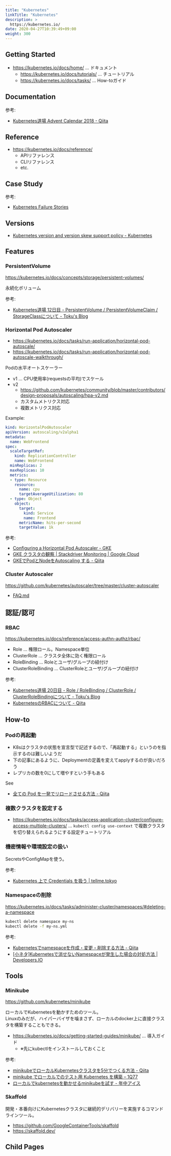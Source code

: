 ```yaml
---
title: "Kubernetes"
linkTitle: "Kubernetes"
description: >
  https://kubernetes.io/
date: 2020-04-27T10:39:49+09:00
weight: 300
---
```


## Getting Started

- https://kubernetes.io/docs/home/ ... ドキュメント
  - https://kubernetes.io/docs/tutorials/ ... チュートリアル
  - https://kubernetes.io/docs/tasks/ ... How-toガイド

## Documentation

参考:

- [Kubernetes道場 Advent Calendar 2018 - Qiita](https://qiita.com/advent-calendar/2018/k8s-dojo)

## Reference

- https://kubernetes.io/docs/reference/
  - APIリファレンス
  - CLIリファレンス
  - etc.

## Case Study

参考:

- [Kubernetes Failure Stories](https://k8s.af/)

## Versions

- [Kubernetes version and version skew support policy - Kubernetes](https://kubernetes.io/docs/setup/release/version-skew-policy/)

## Features
### PersistentVolume

https://kubernetes.io/docs/concepts/storage/persistent-volumes/

永続化ボリューム

参考:

- [Kubernetes道場 12日目 - PersistentVolume / PersistentVolumeClaim / StorageClassについて - Toku's Blog](https://cstoku.dev/posts/2018/k8sdojo-12/)

### Horizontal Pod Autoscaler

- https://kubernetes.io/docs/tasks/run-application/horizontal-pod-autoscale/
- https://kubernetes.io/docs/tasks/run-application/horizontal-pod-autoscale-walkthrough/

Podの水平オートスケーラー

- v1 ... CPU使用率(requestsの平均)でスケール
- v2
  - https://github.com/kubernetes/community/blob/master/contributors/design-proposals/autoscaling/hpa-v2.md
  - カスタムメトリクス対応
  - 複数メトリクス対応

Example:

```YAML
kind: HorizontalPodAutoscaler
apiVersion: autoscaling/v2alpha1
metadata:
  name: WebFrontend
spec:
  scaleTargetRef:
    kind: ReplicationController
    name: WebFrontend
  minReplicas: 2
  maxReplicas: 10
  metrics:
  - type: Resource
    resource:
      name: cpu
      targetAverageUtilization: 80
  - type: Object
    object:
      target:
        kind: Service
        name: Frontend
      metricName: hits-per-second
      targetValue: 1k
```

参考:

- [Configuring a Horizontal Pod Autoscaler - GKE](https://cloud.google.com/kubernetes-engine/docs/how-to/horizontal-pod-autoscaling)
- [GKE クラスタの観察 | Stackdriver Monitoring | Google Cloud](https://cloud.google.com/monitoring/kubernetes-engine/observing?hl=ja)
- [GKEでPodとNodeをAutoscaling する - Qiita](https://qiita.com/k-hal/items/5f060fdbafa3d29b3499#hpa)


### Cluster Autoscaler

https://github.com/kubernetes/autoscaler/tree/master/cluster-autoscaler

- [FAQ.md](https://github.com/kubernetes/autoscaler/blob/master/cluster-autoscaler/FAQ.md)


## 認証/認可
### RBAC

https://kubernetes.io/docs/reference/access-authn-authz/rbac/

- Role ... 権限ロール。Namespace単位
- ClusterRole ... クラスタ全体に効く権限ロール
- RoleBinding ... Roleとユーザ/グループの紐付け
- ClusterRoleBinding ... ClusterRoleとユーザ/グループの紐付け

参考:

- [Kubernetes道場 20日目 - Role / RoleBinding / ClusterRole / ClusterRoleBindingについて - Toku's Blog](https://cstoku.dev/posts/2018/k8sdojo-20/)
- [KubernetesのRBACについて - Qiita](https://qiita.com/sheepland/items/67a5bb9b19d8686f389d)


## How-to
### Podの再起動

- K8sはクラスタの状態を宣言型で記述するので、「再起動する」というのを指示するのは難しいようだ
- 下の記事にあるように、Deploymentの定義を変えてapplyするのが良いだろう
- レプリカの数を0にして増やすという手もある

See

- [全ての Pod を一発でリロードさせる方法 - Qiita](https://qiita.com/dtan4/items/9e0ab5dbe8c64ed6dd21)


### 複数クラスタを設定する

- https://kubernetes.io/docs/tasks/access-application-cluster/configure-access-multiple-clusters/ ... `kubectl config use-context` で複数クラスタを切り替えられるようにする設定チュートリアル


### 機密情報や環境設定の扱い

SecretsやConfigMapを使う。

参考:

- [Kubernetes 上で Credentials を扱う | tellme.tokyo](https://tellme.tokyo/post/2018/08/07/kubernetes-configmaps-secrets/)


### Namespaceの削除

https://kubernetes.io/docs/tasks/administer-cluster/namespaces/#deleting-a-namespace

```sh
kubectl delete namespace my-ns
kubectl delete -f my-ns.yml
```

参考:

- [Kubernetesでnamespaceを作成・変更・削除する方法 - Qiita](https://qiita.com/yusuke_kinoshita/items/d1302cc3ad4657ad3466)
- [\[小ネタ\]Kubernetesで消せないNamespaceが発生した場合の対処方法 | Developers.IO](https://dev.classmethod.jp/articles/k8s-namespace-force-delete/)


## Tools
### Minikube

https://github.com/kubernetes/minikube

ローカルでKubernetesを動かすためのツール。  
Linuxのみだが、ハイパーバイザを噛まさず、ローカルのdocker上に直接クラスタを構築することもできる。

- https://kubernetes.io/docs/getting-started-guides/minikube/ ... 導入ガイド
  - ※先にkubectlをインストールしておくこと

参考:

- [minikubeでローカルKubernetesクラスタを5分でつくる方法 - Qiita](https://qiita.com/mumoshu/items/8f55ee830d8e5c172dd4)
- [minikube でローカルでのテスト用 Kubernetes を構築 – 1Q77](https://blog.1q77.com/2016/10/setup-kubernetes-1-4-using-minikube/)
- [ローカルでkubernetesを動かせるminikubeを試す - 年中アイス](http://reiki4040.hatenablog.com/entry/2017/04/11/221122)


### Skaffold

開発・本番向けにKubernetesクラスタに継続的デリバリーを実施するコマンドラインツール。

- https://github.com/GoogleContainerTools/skaffold
- https://skaffold.dev/

## Child Pages
